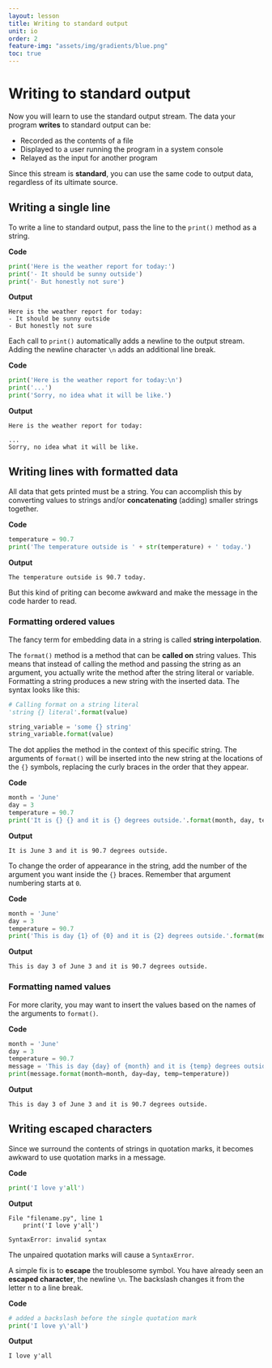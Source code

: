 ```yaml
---
layout: lesson
title: Writing to standard output
unit: io
order: 2
feature-img: "assets/img/gradients/blue.png"
toc: true
---
```


# Writing to standard output

Now you will learn to use the standard output stream. The data your program **writes** to standard output can be:

- Recorded as the contents of a file
- Displayed to a user running the program in a system console
- Relayed as the input for another program

Since this stream is **standard**, you can use the same code to output data, regardless of its ultimate source.

## Writing a single line

To write a line to standard output, pass the line to the `print()` method as a string.

**Code**

```python
print('Here is the weather report for today:')
print('- It should be sunny outside')
print('- But honestly not sure')
```

**Output**

```
Here is the weather report for today:
- It should be sunny outside
- But honestly not sure
```

Each call to `print()` automatically adds a newline to the output stream. Adding the newline character `\n` adds an additional line break.

**Code**

```python
print('Here is the weather report for today:\n')
print('...')
print('Sorry, no idea what it will be like.')
```

**Output**

```
Here is the weather report for today:

...
Sorry, no idea what it will be like.
```

## Writing lines with formatted data

All data that gets printed must be a string. You can accomplish this by converting values to strings and/or **concatenating** (adding) smaller strings together.

**Code**

```python
temperature = 90.7
print('The temperature outside is ' + str(temperature) + ' today.')
```

**Output**

```
The temperature outside is 90.7 today.
```

But this kind of priting can become awkward and make the message in the code harder to read.

### Formatting ordered values

The fancy term for embedding data in a string is called **string interpolation**.

The `format()` method is a method that can be **called on** string values. This means that instead of calling the method and passing the string as an argument, you actually write the method after the string literal or variable. Formatting a string produces a new string with the inserted data. The syntax looks like this:

```python
# Calling format on a string literal
'string {} literal'.format(value)
```

```python
string_variable = 'some {} string'
string_variable.format(value)
```

The dot applies the method in the context of this specific string. The arguments of `format()` will be inserted into the new string at the locations of the `{}` symbols, replacing the curly braces in the order that they appear.

**Code**

```python
month = 'June'
day = 3
temperature = 90.7
print('It is {} {} and it is {} degrees outside.'.format(month, day, temperature))
```

**Output**

```
It is June 3 and it is 90.7 degrees outside.
```

To change the order of appearance in the string, add the number of the argument you want inside the `{}` braces. Remember that argument numbering starts at `0`.

**Code**

```python
month = 'June'
day = 3
temperature = 90.7
print('This is day {1} of {0} and it is {2} degrees outside.'.format(month, day, temperature))
```

**Output**

```
This is day 3 of June 3 and it is 90.7 degrees outside.
```

### Formatting named values

For more clarity, you may want to insert the values based on the names of the arguments to `format()`.

**Code**

```python
month = 'June'
day = 3
temperature = 90.7
message = 'This is day {day} of {month} and it is {temp} degrees outside.'
print(message.format(month=month, day=day, temp=temperature))
```

**Output**

```
This is day 3 of June 3 and it is 90.7 degrees outside.
```

## Writing escaped characters

Since we surround the contents of strings in quotation marks, it becomes awkward to use quotation marks in a message.

**Code**

```python
print('I love y'all')
```

**Output**

```
File "filename.py", line 1
    print('I love y'all')
                      ^
SyntaxError: invalid syntax
```

The unpaired quotation marks will cause a `SyntaxError`.

A simple fix is to **escape** the troublesome symbol. You have already seen an **escaped character**, the newline `\n`. The backslash changes it from the letter n to a line break.

**Code**

```python
# added a backslash before the single quotation mark
print('I love y\'all')
```

**Output**

```
I love y'all
```
